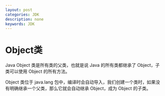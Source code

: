 ```yaml
---
layout: post
categories: JDK
description: none
keywords: JDK
---
```

# Object类
Java Object 类是所有类的父类，也就是说 Java 的所有类都继承了 Object，子类可以使用 Object 的所有方法。

Object 类位于 java.lang 包中，编译时会自动导入，我们创建一个类时，如果没有明确继承一个父类，那么它就会自动继承 Object，成为 Object 的子类。




